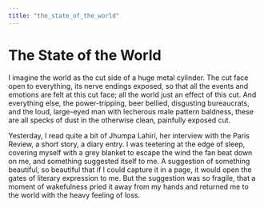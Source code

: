 ```yaml
---
title: "the_state_of_the_world"
---
```


# The State of the World

I imagine the world as the cut side of a huge metal cylinder. The cut
face open to everything, its nerve endings exposed, so that all the
events and emotions are felt at this cut face; all the world just an
effect of this cut. And everything else, the power-tripping, beer
bellied, disgusting bureaucrats, and the loud, large-eyed man with
lecherous male pattern baldness, these are all specks of dust in the
otherwise clean, painfully exposed cut.

Yesterday, I read quite a bit of Jhumpa Lahiri, her interview with the
Paris Review, a short story, a diary entry. I was teetering at the edge
of sleep, covering myself with a grey blanket to escape the wind the fan
beat down on me, and something suggested itself to me. A suggestion of
something beautiful, so beautiful that if I could capture it in a page,
it would open the gates of literary expression to me. But the suggestion
was so fragile, that a moment of wakefulness pried it away from my hands
and returned me to the world with the heavy feeling of loss.
